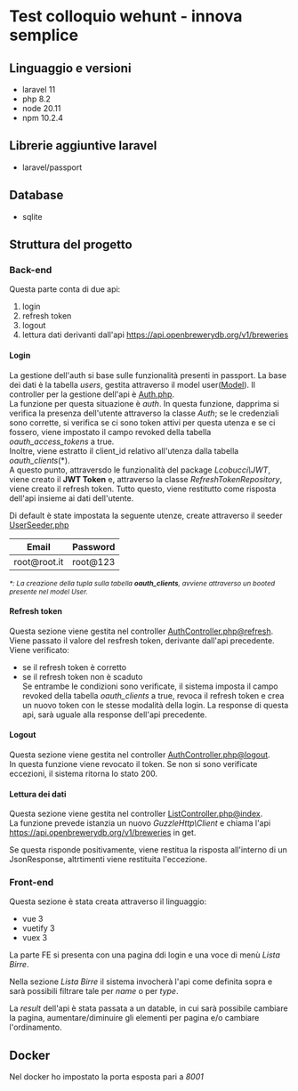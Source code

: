 # Test colloquio wehunt - innova semplice

## Linguaggio e versioni

- laravel 11
- php 8.2
- node 20.11
- npm 10.2.4


## Librerie aggiuntive laravel

- laravel/passport


## Database

- sqlite

## Struttura del progetto

### Back-end

Questa parte conta di due api:

1. login 
2. refresh token
3. logout
4. lettura dati derivanti dall'api <a href="https://api.openbrewerydb.org/v1/breweries">https://api.openbrewerydb.org/v1/breweries</a>

#### Login

La gestione dell'auth si base sulle funzionalità presenti in passport.
La base dei dati è la tabella <i>users</i>, gestita attraverso il model user(<a href="app/Models/User.php">Model</a>).
Il controller per la gestione dell'api è <a href="app/Http/Api/Auth/AuthController.php">Auth.php</a>.<br />
La funzione per questa situazione è <i>auth</i>.
In questa funzione, dapprima si verifica la presenza dell'utente attraverso la classe <i>Auth</i>; 
se le credenziali sono corrette, si verifica se ci sono token attivi per questa utenza e se ci fossero, viene impostato il campo revoked della tabella <i>oauth_access_tokens</i> a true. <br />
Inoltre, viene estratto il client_id relativo all'utenza dalla tabella <i>oauth_clients</i>(*).<br />
A questo punto, attraversdo le funzionalità del package <i>Lcobucci\JWT</i>, viene creato il <strong>JWT Token</strong> e, attraverso la classe <i>RefreshTokenRepository</i>, viene creato il refresh token.
Tutto questo, viene restitutto come risposta dell'api insieme ai dati dell'utente.<br />

Di default è state impostata la seguente utenze, create attraverso il seeder <a href="database/seeders/UserSeeder.php">UserSeeder.php</a><br />
<table>
<thead>
<tr>
<th>Email</th>
<th>Password</th>
</tr>
</thead>
<tbody>
<tr>
<td>root@root.it</td>
<td>root@123</td>
</tr>
</tbody>
</table>

<i style="font-size:12px">*: La creazione della tupla sulla tabella <strong>oauth_clients</strong>, avviene attraverso un booted presente nel model User.</i>

#### Refresh token

Questa sezione viene gestita nel controller <a href="app/Http/Api/Auth/AuthController.php">AuthController.php@refresh</a>. <br/>
Viene passato il valore del resfresh token, derivante dall'api precedente.
Viene verificato:
- se il refresh token è corretto
- se il refresh token non è scaduto <br />
Se entrambe le condizioni sono verificate, il sistema imposta il campo revoked della tabella <i>oauth_clients</i> a true, revoca il refresh token e crea un nuovo token con le stesse modalità della login.
La response di questa api, sarà uguale alla response dell'api precedente.

#### Logout
Questa sezione viene gestita nel controller <a href="app/Http/Api/Auth/AuthController.php">AuthController.php@logout</a>. <br/>
In questa funzione viene revocato il token.
Se non si sono verificate eccezioni, il sistema ritorna lo stato 200.

#### Lettura dei dati

Questa sezione viene gestita nel controller <a href="aapp/Http/Api/List/ListController.php">ListController.php@index</a>. <br/>
La funzione prevede istanzia un nuovo <i>GuzzleHttp\Client</i>  e chiama l'api https://api.openbrewerydb.org/v1/breweries in get.

Se questa risponde positivamente, viene restitua la risposta all'interno di un JsonResponse, altrtimenti viene restituita l'eccezione.


### Front-end

Questa sezione è stata creata attraverso il linguaggio:

- vue 3
- vuetify 3
- vuex 3

La parte FE si presenta con una pagina ddi login e una voce di menù *Lista Birre*.

Nella sezione *Lista Birre* il sistema invocherà l'api come definita sopra e sarà possibili filtrare tale per *name* o per *type*.

La *result* dell'api è stata passata a un datable, in cui sarà possibile cambiare la pagina, aumentare/diminuire gli elementi per pagina e/o cambiare l'ordinamento.


## Docker

Nel docker ho impostato la porta esposta pari a  *8001*
